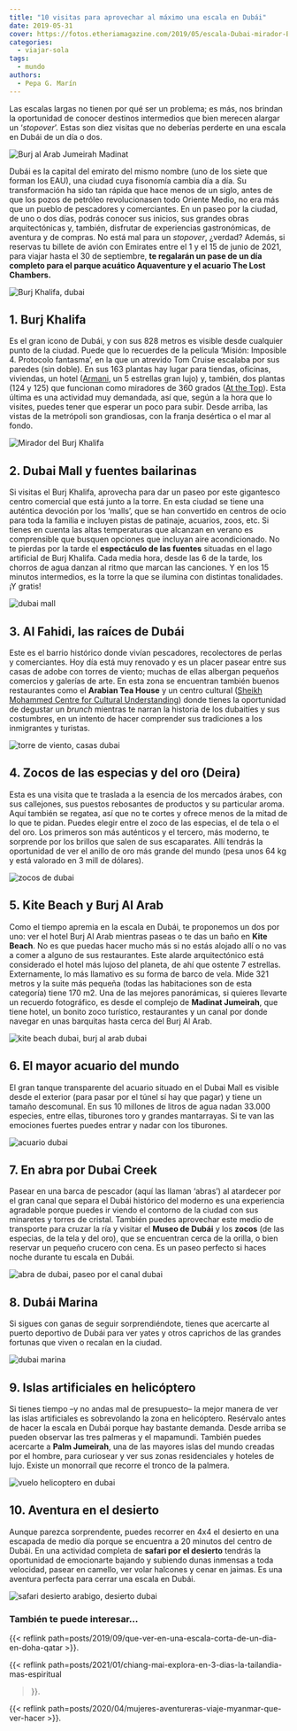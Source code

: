 ```yaml
---
title: "10 visitas para aprovechar al máximo una escala en Dubái"
date: 2019-05-31
cover: https://fotos.etheriamagazine.com/2019/05/escala-Dubai-mirador-Burj-Khalifa.jpg
categories: 
  - viajar-sola
tags: 
  - mundo
authors: 
  - Pepa G. Marín
---
```


Las escalas largas no tienen por qué ser un problema; es más, nos brindan la oportunidad de conocer destinos intermedios que bien merecen alargar un ‘_stopover_’. Estas son diez visitas que no deberías perderte en una escala en Dubái de un día o dos.

![Burj al Arab Jumeirah Madinat](https://fotos.etheriamagazine.com/2019/05/escala-dubai-Madinat-Jumeirah.jpg "Burj al Arab desde el complejo Madinat Jumeirah. © Pepa García")

Dubái es la capital del emirato del mismo nombre (uno de los siete que forman los EAU), 
una ciudad cuya fisonomía cambia día a día. Su transformación ha sido tan rápida que 
hace menos de un siglo, antes de que los pozos de petróleo revolucionasen todo Oriente 
Medio, no era más que un pueblo de pescadores y comerciantes. En un paseo por la ciudad, 
de uno o dos días, podrás conocer sus inicios, sus grandes obras arquitectónicas y, 
también, disfrutar de experiencias gastronómicas, de aventura y de compras. No está mal 
para un _stopover_, ¿verdad? Además, si reservas tu billete de avión con Emirates entre 
el 1 y el 15 de junio de 2021, para viajar hasta el 30 de septiembre, **te regalarán un 
pase de un día completo para el parque acuático Aquaventure y el acuario The Lost 
Chambers.** 

![Burj Khalifa, dubai](https://fotos.etheriamagazine.com/2019/05/escala-dubai-Burj-Khalifa.jpg "Burj Khalifa, una torre de más de 800 metros. © Dubai Tourism")

## 1\. Burj Khalifa

Es el gran icono de Dubái, y con sus 828 metros es visible desde cualquier punto de la 
ciudad. Puede que lo recuerdes de la película ‘Misión: Imposible 4. Protocolo fantasma’, 
en la que un atrevido Tom Cruise escalaba por sus paredes (sin doble). En sus 163 
plantas hay lugar para tiendas, oficinas, viviendas, un hotel 
([Armani](https://www.armanihoteldubai.com/), un 5 estrellas gran lujo) y, también, dos 
plantas (124 y 125) que funcionan como miradores de 360 grados ([At the 
Top](https://www.burjkhalifa.ae/en/observation-decks/at-the-top/)). Esta última es una 
actividad muy demandada, así que, según a la hora que lo visites, puedes tener que 
esperar un poco para subir. Desde arriba, las vistas de la metrópoli son grandiosas, con 
la franja desértica o el mar al fondo. 

![Mirador del Burj Khalifa](https://fotos.etheriamagazine.com/2019/05/escala-Dubai-mirador-Burj-Khalifa.jpg "At the Top, mirador del Burj Khalifa. © P.G.")

## 2\. Dubai Mall y fuentes bailarinas

Si visitas el Burj Khalifa, aprovecha para dar un paseo por este gigantesco centro 
comercial que está junto a la torre. En esta ciudad se tiene una auténtica devoción por 
los ‘malls’, que se han convertido en centros de ocio para toda la familia e incluyen 
pistas de patinaje, acuarios, zoos, etc. Si tienes en cuenta las altas temperaturas que 
alcanzan en verano es comprensible que busquen opciones que incluyan aire acondicionado. 
No te pierdas por la tarde el **espectáculo de las fuentes** situadas en el lago 
artificial de Burj Khalifa. Cada media hora, desde las 6 de la tarde, los chorros de 
agua danzan al ritmo que marcan las canciones. Y en los 15 minutos intermedios, es la 
torre la que se ilumina con distintas tonalidades. ¡Y gratis! 

![dubai mall](https://fotos.etheriamagazine.com/2019/05/escala-Dubai-Mall.jpg "En el Dubai Mall tienen su propia Fashion Avenue con las marcas internacionales más selectas. © P.G.")

## 3\. Al Fahidi, las raíces de Dubái

Este es el barrio histórico donde vivían pescadores, recolectores de perlas y 
comerciantes. Hoy día está muy renovado y es un placer pasear entre sus casas de adobe 
con torres de viento; muchas de ellas albergan pequeños comercios y galerías de arte. En 
esta zona se encuentran también buenos restaurantes como el **Arabian Tea House** y un 
centro cultural ([Sheikh Mohammed Centre for Cultural 
Understanding](https://www.visitdubai.com/en/pois/smccu)) donde tienes la oportunidad de 
degustar un _brunch_ mientras te narran la historia de los dubaitíes y sus costumbres, 
en un intento de hacer comprender sus tradiciones a los inmigrantes y turistas. 

![torre de viento, casas dubai](https://fotos.etheriamagazine.com/2019/05/escala-Dubai-Al-Fahidi.jpg "La torre de viento es un elemento que consigue bajar la temperatura en el interior de las casas. © P.G.")

## 4\. Zocos de las especias y del oro (Deira)

Esta es una visita que te traslada a la esencia de los mercados árabes, con sus 
callejones, sus puestos rebosantes de productos y su particular aroma. Aquí también se 
regatea, así que no te cortes y ofrece menos de la mitad de lo que te pidan. Puedes 
elegir entre el zoco de las especias, el de tela o el del oro. Los primeros son más 
auténticos y el tercero, más moderno, te sorprende por los brillos que salen de sus 
escaparates. Allí tendrás la oportunidad de ver el anillo de oro más grande del mundo 
(pesa unos 64 kg y está valorado en 3 mill de dólares). 

![zocos de dubai](https://fotos.etheriamagazine.com/2019/05/escala-dubai-Zoco-Telas.jpg "Zoco de especias de Dubái. © P.G.")

## 5\. Kite Beach y Burj Al Arab

Como el tiempo apremia en la escala en Dubái, te proponemos un dos por uno: ver el hotel 
Burj Al Arab mientras paseas o te das un baño en **Kite Beach**. No es que puedas hacer 
mucho más si no estás alojado allí o no vas a comer a alguno de sus restaurantes. Este 
alarde arquitectónico está considerado el hotel más lujoso del planeta, de ahí que 
ostente 7 estrellas. Externamente, lo más llamativo es su forma de barco de vela. Mide 
321 metros y la suite más pequeña (todas las habitaciones son de esta categoría) tiene 
170 m2. Una de las mejores panorámicas, si quieres llevarte un recuerdo fotográfico, es 
desde el complejo de **Madinat Jumeirah**, que tiene hotel, un bonito zoco turístico, 
restaurantes y un canal por donde navegar en unas barquitas hasta cerca del Burj Al 
Arab. 

![kite beach dubai, burj al arab dubai](https://fotos.etheriamagazine.com/2019/05/escala-Dubai-Kite-Beach.jpg "Burj Al Arab desde Kite Beach. © P.G.")

## 6\. El mayor acuario del mundo

El gran tanque transparente del acuario situado en el Dubai Mall es visible desde el 
exterior (para pasar por el túnel sí hay que pagar) y tiene un tamaño descomunal. En sus 
10 millones de litros de agua nadan 33.000 especies, entre ellas, tiburones toro y 
grandes mantarrayas. Si te van las emociones fuertes puedes entrar y nadar con los 
tiburones. 

![acuario dubai](https://fotos.etheriamagazine.com/2019/05/escala-Dubai-Mall-Acuario.jpg "El mayor acuario del mundo. © P.G.")

## 7\. En abra por Dubai Creek

Pasear en una barca de pescador (aquí las llaman ‘abras’) al atardecer por el gran canal 
que separa el Dubái histórico del moderno es una experiencia agradable porque puedes ir 
viendo el contorno de la ciudad con sus minaretes y torres de cristal. También puedes 
aprovechar este medio de transporte para cruzar la ría y visitar el **Museo de Dubái** y 
los **zocos** (de las especias, de la tela y del oro), que se encuentran cerca de la 
orilla, o bien reservar un pequeño crucero con cena. Es un paseo perfecto si haces noche 
durante tu escala en Dubái. 

![abra de dubai, paseo por el canal dubai](https://fotos.etheriamagazine.com/2019/05/escala-Dubai-Al-Fahidi-Canales.jpg "Un relajante paseo en abra al atardecer. © P.G.")

## 8\. Dubái Marina

Si sigues con ganas de seguir sorprendiéndote, tienes que acercarte al puerto deportivo 
de Dubái para ver yates y otros caprichos de las grandes fortunas que viven o recalan en 
la ciudad. 

![dubai marina](https://fotos.etheriamagazine.com/2019/05/escala-Dubai-Marina-Skyline.jpg "Skyline de la marina de Dubái. © Dubai Tourism")

## 9\. Islas artificiales en helicóptero

Si tienes tiempo –y no andas mal de presupuesto– la mejor manera de ver las islas 
artificiales es sobrevolando la zona en helicóptero. Resérvalo antes de hacer la escala 
en Dubái porque hay bastante demanda. Desde arriba se pueden observar las tres palmeras 
y el mapamundi. También puedes acercarte a **Palm Jumeirah**, una de las mayores islas 
del mundo creadas por el hombre, para curiosear y ver sus zonas residenciales y hoteles 
de lujo. Existe un monorraíl que recorre el tronco de la palmera. 

![vuelo helicoptero en dubai](https://fotos.etheriamagazine.com/2019/05/escala-dubai-vuelo-helicoptero.jpg "Vuelo en helicóptero por Dubái. © P.G.")

## 10\. Aventura en el desierto

Aunque parezca sorprendente, puedes recorrer en 4x4 el desierto en una escapada de medio 
día porque se encuentra a 20 minutos del centro de Dubái. En una actividad completa de 
**safari por el desierto** tendrás la oportunidad de emocionarte bajando y subiendo 
dunas inmensas a toda velocidad, pasear en camello, ver volar halcones y cenar en 
jaimas. Es una aventura perfecta para cerrar una escala en Dubái. 

![safari desierto arabigo, desierto dubai](https://fotos.etheriamagazine.com/2019/05/escala-Dubai-Desierto.jpg "Safari en el desierto Arábigo. © P.G.")

### También te puede interesar...

{{< reflink path=posts/2019/09/que-ver-en-una-escala-corta-de-un-dia-en-doha-qatar >}}. 

{{< reflink path=posts/2021/01/chiang-mai-explora-en-3-dias-la-tailandia-mas-espiritual 
>}}. 

{{< reflink path=posts/2020/04/mujeres-aventureras-viaje-myanmar-que-ver-hacer >}}.
